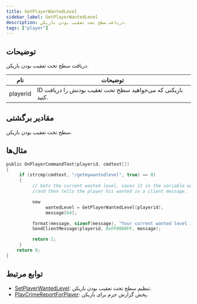 ```yaml
---
title: GetPlayerWantedLevel
sidebar_label: GetPlayerWantedLevel
description: دریافت سطح تحت تعقیب بودن بازیکن.
tags: ["player"]
---
```


## توضیحات

دریافت سطح تحت تعقیب بودن بازیکن.

| نام     | توضیحات                                                    |
| -------- | -------------------------------------------------------------- |
| playerid | ID بازیکنی که می‌خواهید سطح تحت تعقیب بودنش را دریافت کنید. |

## مقادیر برگشتی

سطح تحت تعقیب بودن بازیکن.

## مثال‌ها

```c
public OnPlayerCommandText(playerid, cmdtext[])
{
     if (strcmp(cmdtext, "/getmywantedlevel", true) == 0)
     {
          // Gets the current wanted level, saves it in the variable wantedlevel
          //and then tells the player his wanted in a client message.

          new
               wantedLevel = GetPlayerWantedLevel(playerid),
               message[64];

          format(message, sizeof(message), "Your current wanted level is: %i", wantedlevel);
          SendClientMessage(playerid, 0xFF0000FF, message);

          return 1;
     }
    return 0;
}
```

## توابع مرتبط

- [SetPlayerWantedLevel](SetPlayerWantedLevel): تنظیم سطح تحت تعقیب بودن بازیکن.
- [PlayCrimeReportForPlayer](PlayCrimeReportForPlayer): پخش گزارش جرم برای بازیکن.